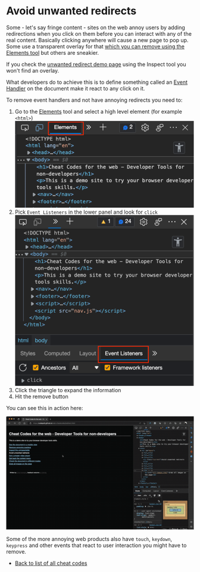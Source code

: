 # Avoid unwanted redirects

Some - let's say fringe content - sites on the web annoy users by adding redirections when you click on them before you can interact with any of the real content. Basically clicking anywhere will cause a new page to pop up. Some use a transparent overlay for that [which you can remove using the Elements tool](overlays.md) but others are sneakier.

If you check the [unwanted redirect demo page](https://codepo8.github.io/web-cheatcodes/demos/redirect.html) using the Inspect tool you won't find an overlay.

What developers do to achieve this is to define something called an [Event Handler](https://developer.mozilla.org/docs/Learn/JavaScript/Building_blocks/Events) on the document make it react to any click on it.

To remove event handlers and not have annoying redirects you need to:

1. Go to the [Elements](https://docs.microsoft.com/en-us/microsoft-edge/devtools-guide-chromium/elements-tool/elements-tool) tool and select a high level element (for example `<html>`)
   ![The Elements tool in the browser developer tools](screencasts/elements-tool.png)
1. Pick `Event Listeners` in the lower panel and look for `click`
   ![Inspecting click handlers in the current document](screencasts/event-listener-click.png)
1. Click the triangle to expand the information
1. Hit the remove button

You can see this in action here:

![Screencast of removing the contextmenu event listener](screencasts/click-redirect.gif)

Some of the more annoying web products also have `touch`, `keydown`, `keypress` and other events that react to user interaction you might have to remove.

- [Back to list of all cheat codes](README.md)
